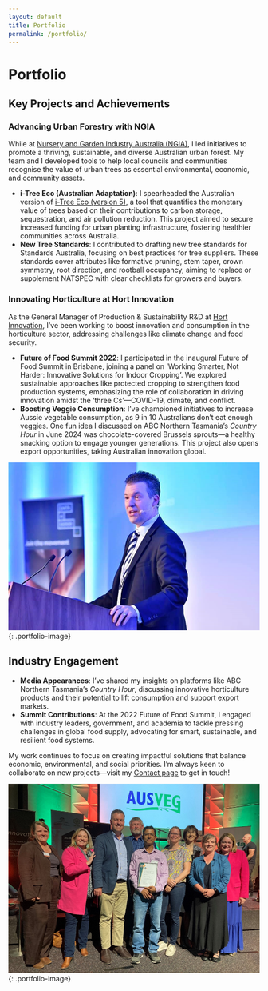 ```yaml
---
layout: default
title: Portfolio
permalink: /portfolio/
---
```


# Portfolio

## Key Projects and Achievements

### Advancing Urban Forestry with NGIA

While at [Nursery and Garden Industry Australia (NGIA)](https://ngina.com.au/), I led initiatives to promote a thriving, sustainable, and diverse Australian urban forest. My team and I developed tools to help local councils and communities recognise the value of urban trees as essential environmental, economic, and community assets.

- **i-Tree Eco (Australian Adaptation)**: I spearheaded the Australian version of [i-Tree Eco (version 5)](http://www.itreetools.org/eco/international.php), a tool that quantifies the monetary value of trees based on their contributions to carbon storage, sequestration, and air pollution reduction. This project aimed to secure increased funding for urban planting infrastructure, fostering healthier communities across Australia.
- **New Tree Standards**: I contributed to drafting new tree standards for Standards Australia, focusing on best practices for tree suppliers. These standards cover attributes like formative pruning, stem taper, crown symmetry, root direction, and rootball occupancy, aiming to replace or supplement NATSPEC with clear checklists for growers and buyers.

### Innovating Horticulture at Hort Innovation

As the General Manager of Production & Sustainability R&D at [Hort Innovation](https://www.horticulture.com.au/), I’ve been working to boost innovation and consumption in the horticulture sector, addressing challenges like climate change and food security.

- **Future of Food Summit 2022**: I participated in the inaugural Future of Food Summit in Brisbane, joining a panel on ‘Working Smarter, Not Harder: Innovative Solutions for Indoor Cropping’. We explored sustainable approaches like protected cropping to strengthen food production systems, emphasizing the role of collaboration in driving innovation amidst the ‘three Cs’—COVID-19, climate, and conflict.
- **Boosting Veggie Consumption**: I’ve championed initiatives to increase Aussie vegetable consumption, as 9 in 10 Australians don’t eat enough veggies. One fun idea I discussed on ABC Northern Tasmania’s *Country Hour* in June 2024 was chocolate-covered Brussels sprouts—a healthy snacking option to engage younger generations. This project also opens export opportunities, taking Australian innovation global.

![Anthony Kachenko Speech](/assets/images/speech.png "Anthony Kachenko Speech"){: .portfolio-image}

## Industry Engagement

- **Media Appearances**: I’ve shared my insights on platforms like ABC Northern Tasmania’s *Country Hour*, discussing innovative horticulture products and their potential to lift consumption and support export markets.
- **Summit Contributions**: At the 2022 Future of Food Summit, I engaged with industry leaders, government, and academia to tackle pressing challenges in global food supply, advocating for smart, sustainable, and resilient food systems.

My work continues to focus on creating impactful solutions that balance economic, environmental, and social priorities. I’m always keen to collaborate on new projects—visit my [Contact page](/contact/) to get in touch!

![Anthony Kachenko AUSVEG](/assets/images/AUSVEG.png "Anthony Kachenko AUSVEG"){: .portfolio-image}